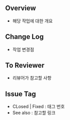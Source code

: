 ## Overview
- 해당 작업에 대한 개요

## Change Log
- 작업 변경점

## To Reviewer
- 리뷰어가 참고할 사항

## Issue Tag
- CLosed | Fixed : 태그 번호
- See also : 참고할 링크
